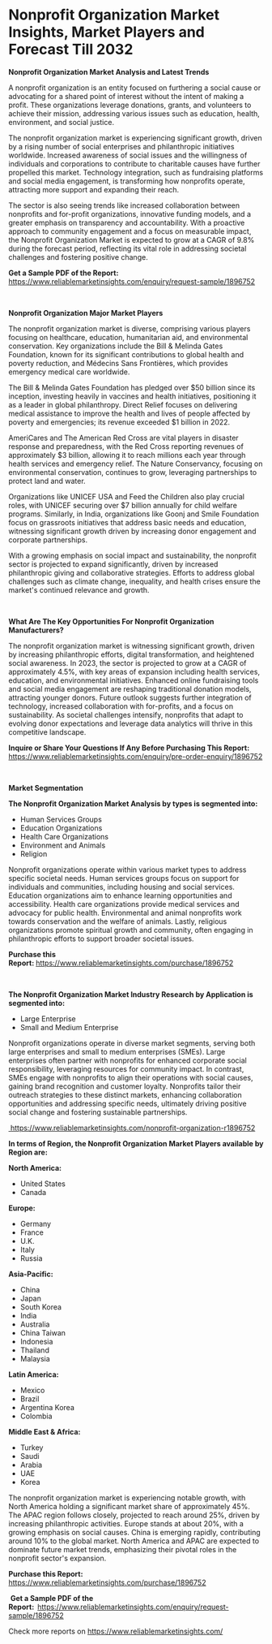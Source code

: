 <p><h1>Nonprofit Organization Market Insights, Market Players and Forecast Till 2032</h1></p><p><strong>Nonprofit Organization Market Analysis and Latest Trends</strong></p>
<p><p>A nonprofit organization is an entity focused on furthering a social cause or advocating for a shared point of interest without the intent of making a profit. These organizations leverage donations, grants, and volunteers to achieve their mission, addressing various issues such as education, health, environment, and social justice.</p><p>The nonprofit organization market is experiencing significant growth, driven by a rising number of social enterprises and philanthropic initiatives worldwide. Increased awareness of social issues and the willingness of individuals and corporations to contribute to charitable causes have further propelled this market. Technology integration, such as fundraising platforms and social media engagement, is transforming how nonprofits operate, attracting more support and expanding their reach.</p><p>The sector is also seeing trends like increased collaboration between nonprofits and for-profit organizations, innovative funding models, and a greater emphasis on transparency and accountability. With a proactive approach to community engagement and a focus on measurable impact, the Nonprofit Organization Market is expected to grow at a CAGR of 9.8% during the forecast period, reflecting its vital role in addressing societal challenges and fostering positive change.</p></p>
<p><strong>Get a Sample PDF of the Report:&nbsp;</strong> <a href="https://www.reliablemarketinsights.com/enquiry/request-sample/1896752?utm_campaign=2179&utm_medium=2&utm_source=Github&utm_content=ia&utm_term=11032025&utm_id=nonprofit-organization">https://www.reliablemarketinsights.com/enquiry/request-sample/1896752</a></p>
<p>&nbsp;</p>
<p><strong>Nonprofit Organization Major Market Players</strong></p>
<p><p>The nonprofit organization market is diverse, comprising various players focusing on healthcare, education, humanitarian aid, and environmental conservation. Key organizations include the Bill & Melinda Gates Foundation, known for its significant contributions to global health and poverty reduction, and Médecins Sans Frontières, which provides emergency medical care worldwide. </p><p>The Bill & Melinda Gates Foundation has pledged over $50 billion since its inception, investing heavily in vaccines and health initiatives, positioning it as a leader in global philanthropy. Direct Relief focuses on delivering medical assistance to improve the health and lives of people affected by poverty and emergencies; its revenue exceeded $1 billion in 2022.</p><p>AmeriCares and The American Red Cross are vital players in disaster response and preparedness, with the Red Cross reporting revenues of approximately $3 billion, allowing it to reach millions each year through health services and emergency relief. The Nature Conservancy, focusing on environmental conservation, continues to grow, leveraging partnerships to protect land and water.</p><p>Organizations like UNICEF USA and Feed the Children also play crucial roles, with UNICEF securing over $7 billion annually for child welfare programs. Similarly, in India, organizations like Goonj and Smile Foundation focus on grassroots initiatives that address basic needs and education, witnessing significant growth driven by increasing donor engagement and corporate partnerships.</p><p>With a growing emphasis on social impact and sustainability, the nonprofit sector is projected to expand significantly, driven by increased philanthropic giving and collaborative strategies. Efforts to address global challenges such as climate change, inequality, and health crises ensure the market's continued relevance and growth.</p></p>
<p>&nbsp;</p>
<p><strong>What Are The Key Opportunities For Nonprofit Organization Manufacturers?</strong></p>
<p><p>The nonprofit organization market is witnessing significant growth, driven by increasing philanthropic efforts, digital transformation, and heightened social awareness. In 2023, the sector is projected to grow at a CAGR of approximately 4.5%, with key areas of expansion including health services, education, and environmental initiatives. Enhanced online fundraising tools and social media engagement are reshaping traditional donation models, attracting younger donors. Future outlook suggests further integration of technology, increased collaboration with for-profits, and a focus on sustainability. As societal challenges intensify, nonprofits that adapt to evolving donor expectations and leverage data analytics will thrive in this competitive landscape.</p></p>
<p><strong>Inquire or Share Your Questions If Any Before Purchasing This Report:</strong> <a href="https://www.reliablemarketinsights.com/enquiry/pre-order-enquiry/1896752?utm_campaign=2179&utm_medium=2&utm_source=Github&utm_content=ia&utm_term=11032025&utm_id=nonprofit-organization">https://www.reliablemarketinsights.com/enquiry/pre-order-enquiry/1896752</a></p>
<p>&nbsp;</p>
<p><strong>Market Segmentation</strong></p>
<p><strong>The Nonprofit Organization Market Analysis by types is segmented into:</strong></p>
<p><ul><li>Human Services Groups</li><li>Education Organizations</li><li>Health Care Organizations</li><li>Environment and Animals</li><li>Religion</li></ul></p>
<p><p>Nonprofit organizations operate within various market types to address specific societal needs. Human services groups focus on support for individuals and communities, including housing and social services. Education organizations aim to enhance learning opportunities and accessibility. Health care organizations provide medical services and advocacy for public health. Environmental and animal nonprofits work towards conservation and the welfare of animals. Lastly, religious organizations promote spiritual growth and community, often engaging in philanthropic efforts to support broader societal issues.</p></p>
<p><strong>Purchase this Report:&nbsp;</strong><a href="https://www.reliablemarketinsights.com/purchase/1896752?utm_campaign=2179&utm_medium=2&utm_source=Github&utm_content=ia&utm_term=11032025&utm_id=nonprofit-organization">https://www.reliablemarketinsights.com/purchase/1896752</a></p>
<p>&nbsp;</p>
<p><strong>The Nonprofit Organization Market Industry Research by Application is segmented into:</strong></p>
<p><ul><li>Large Enterprise</li><li>Small and Medium Enterprise</li></ul></p>
<p><p>Nonprofit organizations operate in diverse market segments, serving both large enterprises and small to medium enterprises (SMEs). Large enterprises often partner with nonprofits for enhanced corporate social responsibility, leveraging resources for community impact. In contrast, SMEs engage with nonprofits to align their operations with social causes, gaining brand recognition and customer loyalty. Nonprofits tailor their outreach strategies to these distinct markets, enhancing collaboration opportunities and addressing specific needs, ultimately driving positive social change and fostering sustainable partnerships.</p></p>
<p><a href="https://www.reliablemarketinsights.com/nonprofit-organization-r1896752?utm_campaign=2179&utm_medium=2&utm_source=Github&utm_content=ia&utm_term=11032025&utm_id=nonprofit-organization">&nbsp;https://www.reliablemarketinsights.com/nonprofit-organization-r1896752</a></p>
<p><strong>In terms of Region, the Nonprofit Organization Market Players available by Region are:</strong></p>
<p>
    <p> <strong> North America: </strong>
        <ul>
            <li>United States</li>
            <li>Canada</li>
        </ul>
        </p> 
    <p> <strong> Europe: </strong>
        <ul>
            <li>Germany</li>
            <li>France</li>
            <li>U.K.</li>
            <li>Italy</li>
            <li>Russia</li>
        </ul>
        </p> 
    <p> <strong> Asia-Pacific: </strong>
        <ul>
            <li>China</li>
            <li>Japan</li>
            <li>South Korea</li>
            <li>India</li>
            <li>Australia</li>
            <li>China Taiwan</li>
            <li>Indonesia</li>
            <li>Thailand</li>
            <li>Malaysia</li>
        </ul>
        </p> 
    <p> <strong> Latin America: </strong>
        <ul>
            <li>Mexico</li>
            <li>Brazil</li>
            <li>Argentina Korea</li>
            <li>Colombia</li>
        </ul>
        </p> 
    <p> <strong> Middle East & Africa: </strong>
        <ul>
            <li>Turkey</li>
            <li>Saudi</li>
            <li>Arabia</li>
            <li>UAE</li>
            <li>Korea</li>
        </ul>
    </p>
    </p>
<p><p>The nonprofit organization market is experiencing notable growth, with North America holding a significant market share of approximately 45%. The APAC region follows closely, projected to reach around 25%, driven by increasing philanthropic activities. Europe stands at about 20%, with a growing emphasis on social causes. China is emerging rapidly, contributing around 10% to the global market. North America and APAC are expected to dominate future market trends, emphasizing their pivotal roles in the nonprofit sector's expansion.</p></p>
<p><strong>Purchase this Report: </strong><a href="https://www.reliablemarketinsights.com/purchase/1896752?utm_campaign=2179&utm_medium=2&utm_source=Github&utm_content=ia&utm_term=11032025&utm_id=nonprofit-organization">https://www.reliablemarketinsights.com/purchase/1896752</a></p>
<p>&nbsp;<strong>Get a Sample PDF of the Report:&nbsp;&nbsp;</strong><a href="https://www.reliablemarketinsights.com/enquiry/request-sample/1896752?utm_campaign=2179&utm_medium=2&utm_source=Github&utm_content=ia&utm_term=11032025&utm_id=nonprofit-organization">https://www.reliablemarketinsights.com/enquiry/request-sample/1896752</a></p>
<p><strong></strong></p>
<p>Check more reports on <a href="https://www.reliablemarketinsights.com/?utm_campaign=2179&utm_medium=2&utm_source=Github&utm_content=ia&utm_term=11032025&utm_id=nonprofit-organization">https://www.reliablemarketinsights.com/</a></p>